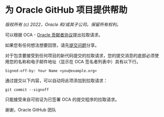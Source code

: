 # 为 Oracle GitHub 项目提供帮助

_版权所有 (c) 2022，Oracle 和/或其子公司。保留所有权利。_

可以根据 OCA - [Oracle 贡献者协议](https://www.oracle.com/technetwork/community/oca-486395.html)提出拉取请求。

如果您有任何想法想要回馈，请先[提交问题](https://help.github.com/articles/creating-an-issue/)分享。

对于包含要接受到任何项目的新代码提交的拉取请求，您的提交消息的底部必须使用您的名称和电子邮件地址（显示在 OCA 签名者列表中）具有以下行。

    Signed-off-by: Your Name <you@example.org>
    

通过提交以下内容，可以自动将此项添加到拉取请求：

    git commit --signoff
    

只能接受来自可验证为已签署 OCA 的提交程序的拉取请求。

谢谢，Oracle GitHub 团队